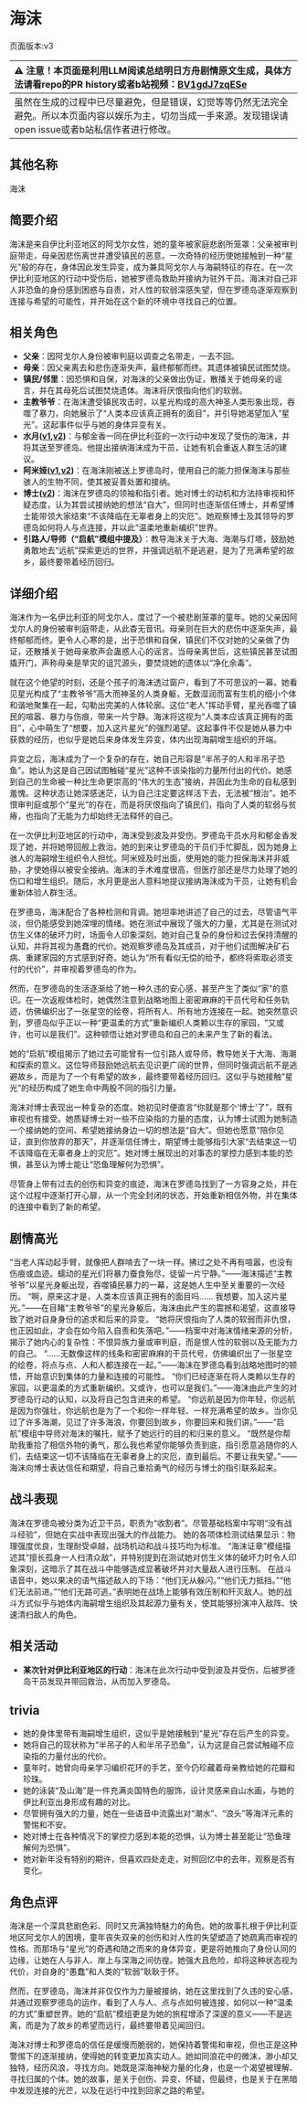 # 海沫
页面版本:v3
 

| :warning: 注意！本页面是利用LLM阅读总结明日方舟剧情原文生成，具体方法请看repo的PR history或者b站视频：[BV1gdJ7zqESe](https://www.bilibili.com/video/BV1gdJ7zqESe/)         |
|:----------------------------|
| 虽然在生成的过程中已尽量避免，但是错误，幻觉等等仍然无法完全避免。所以本页面内容以娱乐为主，切勿当成一手来源。发现错误请open issue或者b站私信作者进行修改。|



## 其他名称
海沫
## 简要介绍
海沫是来自伊比利亚地区的阿戈尔女性，她的童年被家庭悲剧所笼罩：父亲被审判庭带走，母亲因悲伤离世并遭受镇民的恶意。一次奇特的经历使她接触到一种“星光”般的存在，身体因此发生异变，成为兼具阿戈尔人与海嗣特征的存在。在一次伊比利亚地区的行动中受伤后，她被罗德岛救助并接纳为驻外干员。海沫对自己非人非恐鱼的身份感到困惑与自责，对人性的软弱深感失望，但在罗德岛逐渐观察到连接与希望的可能性，并开始在这个新的环境中寻找自己的位置。
## 相关角色
-   **父亲**：因阿戈尔人身份被审判庭以调查之名带走，一去不回。
-   **母亲**：因父亲离去和悲伤逐渐失声，最终郁郁而终。其遗体被镇民试图焚烧。
-   **镇民/邻里**：因恐惧和自保，对海沫的父亲做出伪证，散播关于她母亲的谣言，并在其母死后试图焚烧遗体。海沫将厌恨指向他们的软弱。
-   **主教爷爷**：在海沫遭受镇民攻击时，以星光构成的高大神圣人类形象出现，吞噬了暴力，向她展示了“人类本应该真正拥有的面目”，并引导她渴望加入“星光”。这起事件似乎与她的身体异变有关。
-   **水月([v1](../chars/char_437_mizuki.md),[v2](char_437_mizuki.md))**：与郁金香一同在伊比利亚的一次行动中发现了受伤的海沫，并将其送至罗德岛。他提出接纳海沫成为干员，让她有机会重返人群生活的建议。
-   **阿米娅([v1](../chars/char_002_amiya.md),[v2](char_002_amiya.md))**：在海沫刚被送上罗德岛时，使用自己的能力担保海沫与那些骇人的生物不同，使其被妥善处置和接纳。
-   **博士([v2](extended_char_bo_shi.md))**：海沫在罗德岛的领袖和指引者。她对博士的动机和方法持审视和怀疑态度，认为其尝试接纳她的想法“自大”，但同时也逐渐信任博士，并希望博士能带领大家结束“不该降临在无辜者身上的灾厄”。她观察博士及其领导的罗德岛如何将人与点连接，并以此“温柔地重新编织”世界。
-   **引路人/导师（“启航”模组中提及）**：教导海沫关于大海、海潮与灯塔，鼓励她勇敢地去“远航”探索更远的世界，并强调远航不是逃避，是为了充满希望的故乡，最终要带着经历回归。
## 详细介绍
海沫作为一名伊比利亚的阿戈尔人，度过了一个被悲剧笼罩的童年。她的父亲因阿戈尔人的身份被审判庭带走，从此杳无音讯。母亲则在巨大的悲伤中逐渐失声，最终郁郁而终。更令人心寒的是，出于恐惧和自保，镇民们不仅对她的父亲做了伪证，还散播关于她母亲歌声会蛊惑人心的谣言。当母亲离世后，这些镇民甚至试图撬开门，声称母亲是旱灾的诅咒源头，要焚烧她的遗体以“净化余毒”。

就在这个绝望的时刻，还是个孩子的海沫透过窗户，看到了不可思议的一幕。她看见星光构成了“主教爷爷”高大而神圣的人类身躯，无数湿润而富有生机的细小个体和谐地聚集在一起，勾勒出完美的人体轮廓。这位“老人”挥动手臂，星光吞噬了镇民的喧嚣、暴力与伤痕，带来一片宁静。海沫将这视为“人类本应该真正拥有的面目”，心中萌生了“想要，加入这片星光”的强烈渴望。这起事件不仅是她从暴力中获救的经历，也似乎是她后来身体发生异变，体内出现海嗣增生组织的开端。

异变之后，海沫成为了一个复杂的存在，她自己形容是“半吊子的人和半吊子恐鱼”。她认为这是自己因试图触碰“星光”这种不该染指的力量所付出的代价。她感到自己的生命被一种比生命更崇高的“伟大的生态”接纳，并因此为生命的自私感到羞愧。这种状态让她深感迷茫，认为自己注定要这样活下去，无法被“根治”。她不恨审判庭或那个“星光”的存在，而是将厌恨指向了镇民们，指向了人类的软弱与贫瘠，也指向了无能为力却始终无法释怀的自己。

在一次伊比利亚地区的行动中，海沫受到波及并受伤。罗德岛干员水月和郁金香发现了她，并将她带回舰上救治。她的到来让罗德岛的干员们手忙脚乱，因为她身上骇人的海嗣增生组织令人担忧。阿米娅及时出面，使用她的能力担保海沫并非威胁，才使她得以被安全接纳。海沫的手术难度很高，但医疗部还是尽力处理了她的伤口和增生组织。随后，水月更是出人意料地提议接纳海沫成为干员，让她有机会重新体验人群生活。

在罗德岛，海沫配合了各种检测和背调。她坦率地讲述了自己的过去，尽管语气平淡，但仍能感受到她深埋的情绪。她在测试中展现了强大的力量，尤其是在测试对仿生义体的破坏力时，场面令人印象深刻。她对自己复杂的身份和过去保持清醒的认知，并将其视为愚蠢的代价。她观察罗德岛及其成员，对于他们试图解决矿石病、重建家园的方式感到好奇。她认为“所有看似无偿的给予，都终将索取必须支付的代价”，并审视着罗德岛的作为。

然而，在罗德岛的生活逐渐给了她一种久违的安心感，甚至产生了类似“家”的意识。在一次返舰体检时，她偶然注意到战略地图上密密麻麻的干员代号和任务轨迹，仿佛编织出了一张星空的绘卷，将所有人、所有地方连接在一起。她突然意识到，罗德岛似乎正以一种“更温柔的方式”重新编织人类赖以生存的家园，“又或许，也可以是我们”。这种顿悟让她对罗德岛和自己的未来产生了新的看法。

她的“启航”模组揭示了她过去可能曾有一位引路人或导师，教导她关于大海、海潮和探索的意义。这位导师鼓励她远航去见识更广阔的世界，但同时强调远航不是逃避故乡，而是为了一个有希望的故乡，最终要带着经历回归。这似乎与她接触“星光”的经历构成了她生命中两股不同的指引力量。

海沫对博士表现出一种复杂的态度。她初见时便直言“你就是那个‘博士’了”，既有审视也有接受。她质疑博士对一些不应染指的力量的态度，认为博士试图为她制造一个接纳她的空间、希望她接纳身边一切的想法是“自大”。但她也愿意“陪你见证，直到你放弃的那天”，并逐渐信任博士，期望博士能够指引大家“去结束这一切不该降临在无辜者身上的灾厄”。她对博士展现出的对事态的掌控力感到本能的恐惧，甚至认为博士能让“恐鱼理解何为恐惧”。

尽管身上带有过去的创伤和异变的痕迹，海沫在罗德岛找到了一方容身之处，并在这个过程中逐渐打开心扉，从一个完全封闭的状态，开始重新相信外物，并在集体的连接中看到了新的希望。
## 剧情高光
“当老人挥动起手臂，就像把人群啃去了一块一样。拂过之处不再有喧嚣，也没有伤痕或血迹。蠕动的星光们将暴力蚕食殆尽，徒留一片宁静。”——海沫描述“主教爷爷”以星光身躯出现，吞噬镇民暴力的一幕，这是她人生中至关重要的一次经历。
“啊，原来这才是，人类本应该真正拥有的面目吗...... 我想要，加入这片星光。”——在目睹“主教爷爷”的星光身躯后，海沫由此产生的震撼和渴望，这直接导致了她对自身身份的追求和后来的异变。
“她将厌恨指向了人类的软弱而非仇恨，也正因如此，才会在如今陷入自责和失落吧。”——档案中对海沫情绪来源的分析，揭示了她内心的复杂性：不恨异族力量或审判庭，而是恨人性的软弱以及无能为力的自己。
“......无数像这样的线条和密密麻麻的干员代号，仿佛编织出了一张星空的绘卷，将点与点、人和人都连接在一起。”——海沫在罗德岛看到战略地图时的顿悟，开始意识到集体的力量和连接的可能性。
“你们已经逐渐在将人类赖以生存的家园，以更温柔的方式重新编织。又或许，也可以是我们。”——海沫由此产生的对罗德岛行动的认知，以及将自己包含进来的希望。
“你远航是因为你年轻，你远航是因为你强壮，你远航也是为了一个和你一样年轻、一样充满希望的故乡。当你见过了许多海潮，见过了许多海浪，你要回到故乡，你要回来和我们讲。”——“启航”模组中导师对海沫的嘱托，赋予了她远行的目的和归来的意义。
“既然是你帮助我重拾了相信外物的勇气，那么我也希望你能够负责到底，指引愿意追随你的人们，去结束这一切不该降临在无辜者身上的灾厄，直到最后。不要让我失望。”——海沫向博士表达信任和期望，将自己重拾勇气的经历与博士的指引联系起来。
## 战斗表现
海沫在罗德岛被分类为近卫干员，职责为“收割者”。尽管基础档案中写明“没有战斗经验”，但她在实战中表现出强大的作战能力。
她的各项体检测试结果显示：物理强度优良，生理耐受卓越，战场机动和战斗技巧均为标准。
“海沫证章”模组描述其“擅长孤身一人扫清众敌”，并特别提到在测试她对仿生义体的破坏力时令人印象深刻，这暗示了其在战斗中能够造成显著破坏并对大量敌人进行压制。
在战斗语音中，她以果决的语气描述敌人的下场：“他们无从躲闪。”“他们无力抵挡。”“他们无法前进。”“他们无路可逃。”表明她在战场上能够有效压制和歼灭敌人。她的战斗方式似乎与她体内海嗣增生组织及其起源力量有关，使其能够扮演冲入敌阵、快速清扫敌人的角色。
## 相关活动
-   **某次针对伊比利亚地区的行动**：海沫在此次行动中受到波及并受伤，后被罗德岛干员发现并带回救治，从而加入罗德岛。
## trivia
- 她的身体里带有海嗣增生组织，这似乎是她接触到“星光”存在后产生的异变。
- 她将自己的现状称为“半吊子的人和半吊子恐鱼”，认为这是自己尝试触碰不应染指的力量付出的代价。
- 童年时，她曾向母亲学习编织花环的手艺，至今仍珍藏着母亲教给她的花瓣和珍珠。
- 她的泳装“及山海”是一件充满炎国特色的服饰，设计灵感来自山水画，与她的伊比利亚出身形成有趣的对比。
- 尽管拥有强大的力量，她在一些语音中流露出对“潮水”、“浪头”等海洋元素的警惕和不安。
- 她对博士在各种情况下的掌控力感到本能的恐惧，认为博士甚至能让“恐鱼理解何为恐惧”。
- 她对新年没有特别的期许，但喜欢四处走走，对照回忆中的去年，观察是否有变化。
## 角色点评
海沫是一个深具悲剧色彩、同时又充满独特魅力的角色。她的故事扎根于伊比利亚地区阿戈尔人的困境，童年丧失双亲的创伤和对人性的失望塑造了她疏离而审视的性格。而那场与“星光”的奇遇和随之而来的身体异变，更是将她推向了身份认同的边缘，让她在人与非人、岸上与深海之间彷徨。她强大且危险，却将这种状态视为代价，对自身的“愚蠢”和人类的“软弱”耿耿于怀。

然而，在罗德岛，海沫并非仅仅作为力量被接纳，她在这里找到了久违的安心感，并通过观察罗德岛的运作，看到了人与人、点与点如何被连接，如何以一种“温柔的方式”重塑世界。她的“启航”模组更是为她的旅程增添了深邃的意义——不是逃离，而是为了故乡的希望而远行，最终要带着见闻回归。

海沫对博士和罗德岛的信任是缓慢而脆弱的，她保持着警惕和审视，但也正是这种警惕下的逐渐接纳，使得她的转变更加真实动人。她如同浪花中的微沫，渺小却又独特，经历风浪，寻找方向。她既是深海神秘力量的化身，也是一个渴望被理解、寻找归属的个体。她的故事，是关于创伤、异变、怀疑，但最终，也是关于在黑暗中发现连接的光芒，以及在远行中找到回家之路的希望。